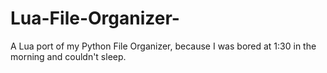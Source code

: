 # Lua-File-Organizer-
A Lua port of my Python File Organizer, because I was bored at 1:30 in the morning and couldn't sleep.
